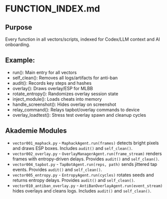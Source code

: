 # FUNCTION_INDEX.md

## Purpose
Every function in all vectors/scripts, indexed for Codex/LLM context and AI onboarding.

## Example:
- run(): Main entry for all vectors
- self_clean(): Removes all logs/artifacts for anti-ban
- audit(): Records key steps and hashes
- overlay(): Draws overlay/ESP for MLBB
- rotate_entropy(): Randomizes overlay session state
- inject_module(): Loads cheats into memory
- handle_screenshot(): Hides overlay on screenshot
- relay_command(): Relays tapbot/overlay commands to device
- overlay_loadtest(): Stress test overlay spawn and cleanup cycles

## Akademie Modules
- `vector001_maphack.py` - `MaphackAgent.run(frames)` detects bright pixels and draws ESP boxes. Includes `audit()` and `self_clean()`.
- `vector002_overlay.py` - `OverlayManagerAgent.run(frame_stream)` renders frames with entropy-driven delays. Provides `audit()` and `self_clean()`.
- `vector004_tapbot.py` - `TapBotAgent.run(reps, path)` sends jittered tap events. Provides `audit()` and `self_clean()`.
- `vector005_entropy.py` - `EntropyAgent.run(cycles)` rotates seeds and returns entropy delays. Provides `audit()` and `self_clean()`.
- `vector010_antiban_overlay.py` - `AntiBanOverlayAgent.run(event_stream)` hides overlays and cleans logs. Includes `audit()` and `self_clean()`.

